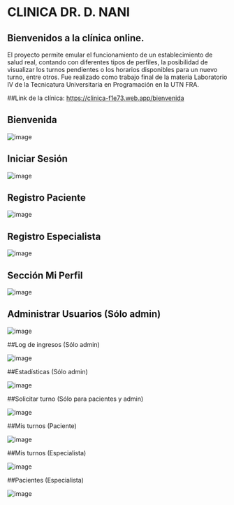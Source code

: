 # CLINICA DR. D. NANI

## Bienvenidos a la clínica online.
El proyecto permite emular el funcionamiento de un establecimiento de salud real, contando con diferentes tipos de perfiles, la posibilidad de visualizar los turnos pendientes o los horarios disponibles para un nuevo turno, entre otros.
Fue realizado como trabajo final de la materia Laboratorio IV de la Tecnicatura Universitaria en Programación en la UTN FRA.

##Link de la clínica: https://clinica-f1e73.web.app/bienvenida

## Bienvenida

![image](https://github.com/renatonani/tp_final_laboiv/assets/98593040/3caec8e9-3428-4348-9cde-91857b756c55)

## Iniciar Sesión

![image](https://github.com/renatonani/tp_final_laboiv/assets/98593040/b182cab3-5c29-494f-aab0-f171f385834e)

## Registro Paciente

![image](https://github.com/renatonani/tp_final_laboiv/assets/98593040/dba1b778-f86e-49de-8380-d18b49fe2496)

## Registro Especialista

![image](https://github.com/renatonani/tp_final_laboiv/assets/98593040/81881165-4c89-4c3f-a53d-9cdc1d86ab64)

## Sección Mi Perfil

![image](https://github.com/renatonani/tp_final_laboiv/assets/98593040/aafa08ae-a751-4a38-872e-e7a70b06940c)

## Administrar Usuarios (Sólo admin)

![image](https://github.com/renatonani/tp_final_laboiv/assets/98593040/7b789283-d39c-4211-9ed0-aa8cff72cbae)

##Log de ingresos (Sólo admin)

![image](https://github.com/renatonani/tp_final_laboiv/assets/98593040/d31d423c-400e-4bc5-be73-65acea087100)

##Estadísticas (Sólo admin)

![image](https://github.com/renatonani/tp_final_laboiv/assets/98593040/9c8f49d7-8a94-4f8b-9006-29d035151a7e)

##Solicitar turno (Sólo para pacientes y admin)

![image](https://github.com/renatonani/tp_final_laboiv/assets/98593040/4b0faec1-071c-46b4-98cc-e18c6cbbf8b8)

##Mis turnos (Paciente)

![image](https://github.com/renatonani/tp_final_laboiv/assets/98593040/61ce3b43-470d-461d-a4bf-dcf891a1be49)

##Mis turnos (Especialista)

![image](https://github.com/renatonani/tp_final_laboiv/assets/98593040/b3b9f247-136e-4ccc-bd98-de06bb163cf0)

##Pacientes (Especialista)

![image](https://github.com/renatonani/tp_final_laboiv/assets/98593040/5ba58149-c5e7-446b-ae26-a5ee833a2639)


